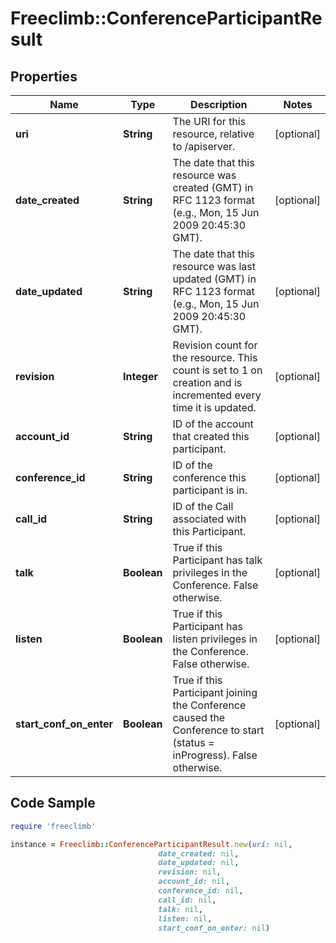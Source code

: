 # Freeclimb::ConferenceParticipantResult

## Properties

Name | Type | Description | Notes
------------ | ------------- | ------------- | -------------
**uri** | **String** | The URI for this resource, relative to /apiserver. | [optional] 
**date_created** | **String** | The date that this resource was created (GMT) in RFC 1123 format (e.g., Mon, 15 Jun 2009 20:45:30 GMT). | [optional] 
**date_updated** | **String** | The date that this resource was last updated (GMT) in RFC 1123 format (e.g., Mon, 15 Jun 2009 20:45:30 GMT). | [optional] 
**revision** | **Integer** | Revision count for the resource. This count is set to 1 on creation and is incremented every time it is updated. | [optional] 
**account_id** | **String** | ID of the account that created this participant. | [optional] 
**conference_id** | **String** | ID of the conference this participant is in. | [optional] 
**call_id** | **String** | ID of the Call associated with this Participant. | [optional] 
**talk** | **Boolean** | True if this Participant has talk privileges in the Conference. False otherwise. | [optional] 
**listen** | **Boolean** | True if this Participant has listen privileges in the Conference. False otherwise. | [optional] 
**start_conf_on_enter** | **Boolean** | True if this Participant joining the Conference caused the Conference to start (status &#x3D; inProgress). False otherwise. | [optional] 

## Code Sample

```ruby
require 'freeclimb'

instance = Freeclimb::ConferenceParticipantResult.new(uri: nil,
                                 date_created: nil,
                                 date_updated: nil,
                                 revision: nil,
                                 account_id: nil,
                                 conference_id: nil,
                                 call_id: nil,
                                 talk: nil,
                                 listen: nil,
                                 start_conf_on_enter: nil)
```


